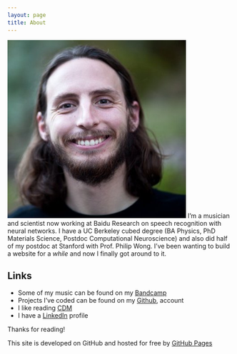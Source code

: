 ```yaml
---
layout: page
title: About
---
```

![Me](/assets/Me.jpg)
I’m a musician and scientist now working at Baidu Research on speech recognition with neural networks.
I have a UC Berkeley cubed degree (BA Physics, PhD Materials Science, Postdoc Computational Neuroscience) and also did half of my postdoc at Stanford with Prof. Philip Wong.
I’ve been wanting to build a website for a *while* and now I finally got around to it.

## Links

* Some of my music can be found on my [Bandcamp](http://jesseengel.bandcamp.com)
* Projects I’ve coded can be found on my [Github](http://github.com/jesseengel), account
* I like reading [CDM](http://createdigitalmusic.com)
* I have a [LinkedIn](https://www.linkedin.com/pub/jesse-engel/b/169/ba4) profile

Thanks for reading!

This site is developed on GitHub and hosted for free by [GitHub Pages](https://pages.github.com)
